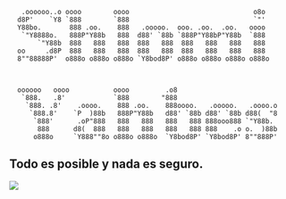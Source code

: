 ```
   .oooooo..o oooo        oooo                               o8o    
  d8P'    `Y8 `888        `888                               `"'    
  Y88bo.       888 .oo.    888   .ooooo.  ooo. .oo.  .oo.   oooo    
   `"Y8888o.   888P"Y88b   888  d88' `88b `888P"Y88bP"Y88b  `888    
       `"Y88b  888   888   888  888   888  888   888   888   888    
  oo     .d8P  888   888   888  888   888  888   888   888   888    
  8""88888P'  o888o o888o o888o `Y8bod8P' o888o o888o o888o o888o   
                                                                    
                                                                    
                                                                    
  oooooo   oooo           oooo         .o8                          
   `888.   .8'            `888        "888                          
    `888. .8'    .oooo.    888 .oo.    888oooo.   .ooooo.   .oooo.o 
     `888.8'    `P  )88b   888P"Y88b   d88' `88b d88' `88b d88(  "8 
      `888'      .oP"888   888   888   888   888 888ooo888 `"Y88b.  
       888      d8(  888   888   888   888   888 888    .o o.  )88b 
      o888o     `Y888""8o o888o o888o  `Y8bod8P' `Y8bod8P' 8""888P' 
```

## Todo es posible y nada es seguro.

[![](https://skillicons.dev/icons?i=js,ts,html,css,react,next,vue,redux,firebase,linux,mint,materialui,mongodb,mysql,netlify,vercel,nodejs,vuetify)](https://skillicons.dev)

